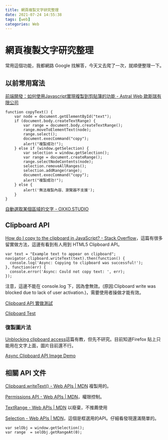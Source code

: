 ```yaml
---
title: 網頁複製文字研究整理
date: 2021-07-24 14:55:38
tags: [web]
categories: Web
---
```


# 網頁複製文字研究整理

常用這個功能，我都網路 Google 找解答，今天又去爬了一次，就順便整理一下。

<!--more-->

## 以前常用寫法

[前端開發：如何使用Javascript實現複製到剪貼簿的功能 - Astral Web 歐斯瑞有限公司](https://www.astralweb.com.tw/frontend-development-how-to-use-javascript-to-copy-text-to-clipboard/)

```javascript=
function copyText() {
    var node = document.getElementById("text");
    if (document.body.createTextRange) {
        var range = document.body.createTextRange();
        range.moveToElementText(node);
        range.select();
        document.execCommand("copy");
        alert("複製成功!");
    } else if (window.getSelection) {
        var selection = window.getSelection();
        var range = document.createRange();
        range.selectNodeContents(node);
        selection.removeAllRanges();
        selection.addRange(range);
        document.execCommand("copy");
        alert("複製成功!");
    } else {
        alert('無法複製內容、瀏覽器不支援');       
    }
}
```

[自動選取某個區域的文字 - OXXO.STUDIO](https://www.oxxostudio.tw/articles/201508/select-text.html)


## Clipboard API

[How do I copy to the clipboard in JavaScript? - Stack Overflow](https://stackoverflow.com/questions/400212/how-do-i-copy-to-the-clipboard-in-javascript/30810322#30810322)，這篇有很多留實做方法，這邊有看到有人用到 HTML5 Clipboard API。

```javascript=
var text = "Example text to appear on clipboard";
navigator.clipboard.writeText(text).then(function() {
  console.log('Async: Copying to clipboard was successful!');
}, function(err) {
  console.error('Async: Could not copy text: ', err);
});
```

注意，這邊不能在 console.log  下，因為會無效。(原因:Clipboard write was blocked due to lack of user activation.)，需要使用者操做才能有效。

[Clipboard API 實做測試](https://jsbin.com/nahacejevo/edit?html,js,output)

[Clipboard Test](https://deanmarktaylor.github.io/clipboard-test/)

### 復製圖片法


[Unblocking clipboard access](https://web.dev/async-clipboard/)這篇有教，但先不研究。目前知道Firefox 貼上只能用在文字上面，圖片目前還不行。

[Async Clipboard API Image Demo](https://async-clipboard-api.glitch.me/)

## 相關 API 文件

[Clipboard.writeText() - Web APIs | MDN](https://developer.mozilla.org/en-US/docs/Web/API/Clipboard/writeText) 複製用的。

[Permissions API - Web APIs | MDN](https://developer.mozilla.org/en-US/docs/Web/API/Permissions_API)，權限控制。

[TextRange - Web APIs | MDN](https://developer.mozilla.org/en-US/docs/Web/API/TextRange) 以廢棄，不推薦使用

[Selection - Web APIs | MDN](https://developer.mozilla.org/en-US/docs/Web/API/Selection)，這個是框選用的API。仔細看發現還滿簡單的。

```javascript=
var selObj = window.getSelection();
var range  = selObj.getRangeAt(0);
```